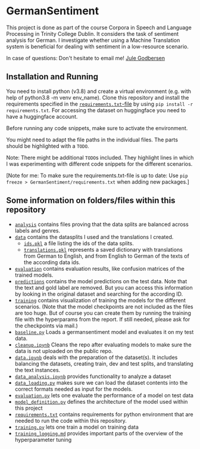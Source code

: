 # GermanSentiment
This project is done as part of the course Corpora in Speech and Language Processing in Trinity College Dublin.
It considers the task of sentiment analysis for German. I investigate whether using a Machine Translation system is beneficial for dealing with sentiment in a low-resource scenario.

In case of questions: Don't hesitate to email me!   [Jule Godbersen](mailto:godbersj@tcd.ie)

## Installation and Running
You need to install python (v3.8) and create a virtual environment (e.g. with help of python3.8 -m venv env_name). Clone this repository and install the requirements specified in the [``requirements.txt``-file](https://github.com/jule-go/GermanSentiment/blob/main/README.md) by using ``pip install -r requirements.txt``. For accessing the dataset on huggingface you need to have a huggingface account.

Before running any code snippets, make sure to activate the environment.

You might need to adapt the file paths in the individual files. The parts should be highlighted with a ``TODO``. 

Note: There might be additional ``TODO``s included. They highlight lines in which I was experimenting with different code snippets for the different scenarios.

[Note for me: To make sure the requirements.txt-file is up to date: Use ``pip freeze > GermanSentiment/requirements.txt`` when adding new packages.]

## Some information on folders/files within this repository
* [``analysis``](https://github.com/jule-go/GermanSentiment/blob/main/analysis) contains files proving that the data splits are balanced across labels and genres.
* [``data``](https://github.com/jule-go/GermanSentiment/blob/main/data) contains the datasplits I used and the translations I created. 
    * [``ids.pkl``](https://github.com/jule-go/GermanSentiment/blob/main/data/ids.pkl) a file listing the ids of the data splits.
    * [``translations.pkl``](https://github.com/jule-go/GermanSentiment/blob/main/data/translations.pkl) represents a saved dictionary with translations from German to English, and from English to German of the texts of the according data ids.
* [``evaluation``](https://github.com/jule-go/GermanSentiment/blob/main/evaluation) contains evaluation results, like confusion matrices of the trained models.
* [``predictions``](https://github.com/jule-go/GermanSentiment/blob/main/predictions) contains the model predictions on the test data. Note that the text and gold label are removed. But you can access this information by looking in the original dataset and searching for the according ID.
* [``training``](https://github.com/jule-go/GermanSentiment/blob/main/training) contains visualization of training the models for the different scenarios. (Note that the model checkpoints are not included as the files are too huge. But of course you can create them by running the training file with the hyperparams from the report. If still needed, please ask for the checkpoints via mail.)
* [``baseline.py``](https://github.com/jule-go/GermanSentiment/blob/main/baseline.py) Loads a germansentiment model and evaluates it on my test data.
* [``cleanup.ipynb``](https://github.com/jule-go/GermanSentiment/blob/main/cleanup.ipynb) Cleans the repo after evaluating models to make sure the data is not uploaded on the public repo.
* [``data.ipynb``](https://github.com/jule-go/GermanSentiment/blob/main/data.ipynb) deals with the preparation of the dataset(s). It includes balancing the datasets, creating train, dev and test splits, and translating the text instances.
* [``data_analysis.ipynb``](https://github.com/jule-go/GermanSentiment/blob/main/data_analysis.ipynb) provides functionality to analyze a dataset
* [``data_loading.py``](https://github.com/jule-go/GermanSentiment/blob/main/data_loading.py) makes sure we can load the dataset contents into the correct formats needed as input for the models.
* [``evaluation.py``](https://github.com/jule-go/GermanSentiment/blob/main/evaluation.py) lets one evaluate the performance of a model on test data
* [``model_definition.py``](https://github.com/jule-go/GermanSentiment/blob/main/model_definition.py) defines the architecture of the model used within this project
* [``requirements.txt``](https://github.com/jule-go/GermanSentiment/blob/main/requirements.txt) contains requirements for python environment that are needed to run the code within this repository.
* [``training.py``](https://github.com/jule-go/GermanSentiment/blob/main/training.py) lets one train a model on training data
* [``training_logging.md``](https://github.com/jule-go/GermanSentiment/blob/main/training_logging.md) provides important parts of the overview of the hyperparameter tuning
